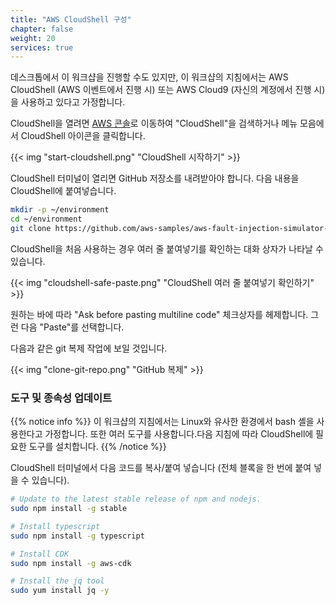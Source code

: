```yaml
---
title: "AWS CloudShell 구성"
chapter: false
weight: 20
services: true
---
```


데스크톱에서 이 워크샵을 진행할 수도 있지만, 이 워크샵의 지침에서는 AWS CloudShell (AWS 이벤트에서 진행 시) 또는 AWS Cloud9 (자신의 계정에서 진행 시)을 사용하고 있다고 가정합니다. 

CloudShell을 열려면 [AWS 콘솔](https://console.aws.amazon.com/console/home)로 이동하여 "CloudShell"을 검색하거나 메뉴 모음에서 CloudShell 아이콘을 클릭합니다.

{{< img "start-cloudshell.png" "CloudShell 시작하기" >}}

CloudShell 터미널이 열리면 GitHub 저장소를 내려받아야 합니다. 다음 내용을 CloudShell에 붙여넣습니다.

```bash
mkdir -p ~/environment
cd ~/environment
git clone https://github.com/aws-samples/aws-fault-injection-simulator-workshop.git
```

CloudShell을 처음 사용하는 경우 여러 줄 붙여넣기를 확인하는 대화 상자가 나타날 수 있습니다.

{{< img "cloudshell-safe-paste.png" "CloudShell 여러 줄 붙여넣기 확인하기" >}}

원하는 바에 따라 "Ask before pasting multiline code" 체크상자를 헤제합니다. 그런 다음 "Paste"를 선택합니다.

다음과 같은 git 복제 작업에 보일 것입니다.

{{< img "clone-git-repo.png" "GitHub 복제" >}}

### 도구 및 종속성 업데이트

{{% notice info %}}
이 워크샵의 지침에서는 Linux와 유사한 환경에서 bash 셸을 사용한다고 가정합니다. 또한 여러 도구를 사용합니다.다음 지침에 따라 CloudShell에 필요한 도구를 설치합니다.
{{% /notice %}}

CloudShell 터미널에서 다음 코드를 복사/붙여 넣습니다 (전체 블록을 한 번에 붙여 넣을 수 있습니다).

```bash
# Update to the latest stable release of npm and nodejs.
sudo npm install -g stable 

# Install typescript
sudo npm install -g typescript

# Install CDK
sudo npm install -g aws-cdk

# Install the jq tool
sudo yum install jq -y

```
